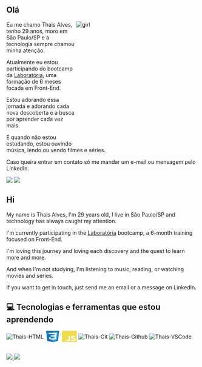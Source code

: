 ## Olá ##
<div>
<img align="right" width="320" height="320" alt="girl" src="https://descodificadas.com.br/wp-content/uploads/2021/02/ilustracao-1.png">
</div>

Eu me chamo Thais Alves, tenho 29 anos, moro em São Paulo/SP e a tecnologia sempre chamou minha atenção.

Atualmente eu estou participando do bootcamp da <a href="https://www.laboratoria.la/br">Laboratória</a>, uma formação de 6 meses focada em Front-End.

Estou adorando essa jornada e adorando cada nova descoberta e a busca por aprender cada vez mais.

E quando não estou estudando, estou ouvindo música, lendo ou vendo filmes e séries.

Caso queira entrar em contato só me mandar um e-mail ou mensagem pelo LinkedIn.

  <a href="https://www.linkedin.com/in/thaisalvespereira93/" target="_blank"><img src="https://img.icons8.com/ios-filled/40/FFFFFF/linkedin-circled--v1.png" target="_blank"></a>
  <a href = "mailto:tathyflor@gmail.com"><img src="https://img.icons8.com/glyph-neue/40/FFFFFF/gmail.png" target="_blank"></a>

## Hi ## 
My name is Thais Alves, I'm 29 years old, I live in São Paulo/SP and technology has always caught my attention.

I'm currently participating in the <a href="https://www.laboratoria.la/br">Laboratória</a> bootcamp, a 6-month training focused on Front-End.

I'm loving this journey and loving each discovery and the quest to learn more and more.

And when I'm not studying, I'm listening to music, reading, or watching movies and series.

If you want to get in touch, just send me an email or a message on LinkedIn.

## 💻 Tecnologias e ferramentas que estou aprendendo ##
<div style="display: inline-block">
    <img align="center" alt="Thais-HTML" height="30" width="40" src="https://cdn.jsdelivr.net/gh/devicons/devicon/icons/html5/html5-original.svg">
  <img align="center" alt="Thais-CSS" height="30" width="40" src="https://raw.githubusercontent.com/devicons/devicon/master/icons/css3/css3-original.svg">
  <img align="center" alt="Thais-Js" height="30" width="40" src="https://raw.githubusercontent.com/devicons/devicon/master/icons/javascript/javascript-plain.svg">
  <img align="center" alt="Thais-Git" height="30" width="40" src="https://cdn.jsdelivr.net/gh/devicons/devicon/icons/git/git-original.svg">
  <img align="center" alt="Thais-Github" height="40" width="40" src="https://img.icons8.com/glyph-neue/64/FFFFFF/github.png">
  <img align="center" alt="Thais-VSCode" height="30" width="40" src="https://cdn.jsdelivr.net/gh/devicons/devicon/icons/vscode/vscode-original.svg">     
</div>

##  ##
<div>
<a href="https://github.com/thaisalvespereira">
<img height="160em" src="https://github-readme-stats.vercel.app/api/top-langs/?username=thaisalvespereira&layout=compact&langs_count=7&theme=dracula"/>
<img height="180em" src="https://github-readme-stats.vercel.app/api?username=thaisalvespereira&show_icons=true&theme=dracula&include_all_commits=true&count_private=true"/>
</div>
